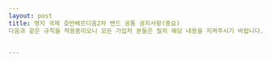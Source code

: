 ```yaml
---
layout: post
title: 명지 국제 호반베르디움2차 밴드 공통 공지사항(중요)
다음과 같은 규칙을 적용중이오니 모든 가입자 분들은 필히 해당 내용을 지켜주시기 바랍니다.


---
```


